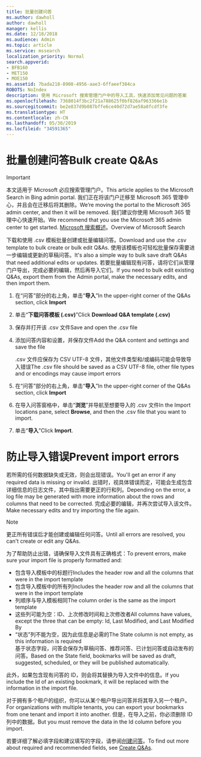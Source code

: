```yaml
---
title: 批量创建问答
ms.author: dawholl
author: dawholl
manager: kellis
ms.date: 12/18/2018
ms.audience: Admin
ms.topic: article
ms.service: mssearch
localization_priority: Normal
search.appverid:
- BFB160
- MET150
- MOE150
ms.assetid: 7bada218-8908-4956-aae3-6ffaeef384ca
ROBOTS: NoIndex
description: 使用 Microsoft 搜索管理门户中的导入工具，快速添加常见问题的答案
ms.openlocfilehash: 7368014f3bc2f21a788625f0bf826af963366e1b
ms.sourcegitcommit: be2e837d9b087bffe6ce40d72d7ae58a8fcdf3fe
ms.translationtype: HT
ms.contentlocale: zh-CN
ms.lasthandoff: 05/30/2019
ms.locfileid: "34591365"
---
```

# <a name="bulk-create-qas"></a><span data-ttu-id="8ece6-103">批量创建问答</span><span class="sxs-lookup"><span data-stu-id="8ece6-103">Bulk create Q&As</span></span>

> [!IMPORTANT]
> <span data-ttu-id="8ece6-104">本文适用于 Microsoft 必应搜索管理门户。</span><span class="sxs-lookup"><span data-stu-id="8ece6-104">This article applies to the Microsoft Search in Bing admin portal.</span></span> <span data-ttu-id="8ece6-105">我们正在将该门户迁移至 Microsoft 365 管理中心，并且会在迁移后将其删除。</span><span class="sxs-lookup"><span data-stu-id="8ece6-105">We’re moving the portal to the Microsoft 365 admin center, and then it will be removed.</span></span> <span data-ttu-id="8ece6-106">我们建议你使用 Microsoft 365 管理中心快速开始。</span><span class="sxs-lookup"><span data-stu-id="8ece6-106">We recommend that you use the Microsoft 365 admin center to get started.</span></span> <span data-ttu-id="8ece6-107">[Microsoft 搜索概述](overview-microsoft-search.md)。</span><span class="sxs-lookup"><span data-stu-id="8ece6-107">Overview of Microsoft Search</span></span>
    
<span data-ttu-id="8ece6-108">下载和使用 .csv 模板批量创建或批量编辑问答。</span><span class="sxs-lookup"><span data-stu-id="8ece6-108">Download and use the .csv template to bulk create or bulk edit Q&As.</span></span> <span data-ttu-id="8ece6-109">使用该模板也可轻松批量保存需要进一步编辑或更新的草稿问答。</span><span class="sxs-lookup"><span data-stu-id="8ece6-109">It's also a simple way to bulk save draft Q&As that need additional edits or updates.</span></span> <span data-ttu-id="8ece6-110">若要批量编辑现有问答，请将它们从管理门户导出，完成必要的编辑，然后再导入它们。</span><span class="sxs-lookup"><span data-stu-id="8ece6-110">If you need to bulk edit existing Q&As, export them from the Admin portal, make the necessary edits, and then import them.</span></span>
  
1. <span data-ttu-id="8ece6-111">在“问答”部分的右上角，单击“**导入**”</span><span class="sxs-lookup"><span data-stu-id="8ece6-111">In the upper-right corner of the Q&As section, click **Import**</span></span>
    
2. <span data-ttu-id="8ece6-112">单击“**下载问答模板 (.csv)**”</span><span class="sxs-lookup"><span data-stu-id="8ece6-112">Click **Download Q&A template (.csv)**</span></span>
    
3. <span data-ttu-id="8ece6-113">保存并打开该 .csv 文件</span><span class="sxs-lookup"><span data-stu-id="8ece6-113">Save and open the .csv file</span></span>
    
4. <span data-ttu-id="8ece6-114">添加问答内容和设置，并保存文件</span><span class="sxs-lookup"><span data-stu-id="8ece6-114">Add the Q&A content and settings and save the file</span></span>

    <span data-ttu-id="8ece6-115">.csv 文件应保存为 CSV UTF-8 文件，其他文件类型和/或编码可能会导致导入错误</span><span class="sxs-lookup"><span data-stu-id="8ece6-115">The .csv file should be saved as a CSV UTF-8 file, other file types and or encodings may cause import errors</span></span>
    
5. <span data-ttu-id="8ece6-116">在“问答”部分的右上角，单击“**导入**”</span><span class="sxs-lookup"><span data-stu-id="8ece6-116">In the upper-right corner of the Q&As section, click **Import**</span></span>
    
6. <span data-ttu-id="8ece6-117">在导入问答窗格中，单击“**浏览**”并导航至想要导入的 .csv 文件</span><span class="sxs-lookup"><span data-stu-id="8ece6-117">In the Import locations pane, select **Browse**, and then the .csv file that you want to import.</span></span> 
    
7. <span data-ttu-id="8ece6-118">单击“**导入**”</span><span class="sxs-lookup"><span data-stu-id="8ece6-118">Click **Import**.</span></span>

# <a name="prevent-import-errors"></a><span data-ttu-id="8ece6-119">防止导入错误</span><span class="sxs-lookup"><span data-stu-id="8ece6-119">Prevent import errors</span></span>      
<span data-ttu-id="8ece6-120">若所需的任何数据缺失或无效，则会出现错误。</span><span class="sxs-lookup"><span data-stu-id="8ece6-120">You'll get an error if any required data is missing or invalid.</span></span> <span data-ttu-id="8ece6-121">出错时，视具体错误而定，可能会生成包含详细信息的日志文件，其中指出需要更正的行和列。</span><span class="sxs-lookup"><span data-stu-id="8ece6-121">Depending on the error, a log file may be generated with more information about the rows and columns that need to be corrected.</span></span> <span data-ttu-id="8ece6-122">完成必要的编辑，并再次尝试导入该文件。</span><span class="sxs-lookup"><span data-stu-id="8ece6-122">Make necessary edits and try importing the file again.</span></span>

> [!NOTE]
> <span data-ttu-id="8ece6-123">更正所有错误后才能创建或编辑任何问答。</span><span class="sxs-lookup"><span data-stu-id="8ece6-123">Until all errors are resolved, you can't create or edit any Q&As.</span></span> 

<span data-ttu-id="8ece6-124">为了帮助防止出错，请确保导入文件具有正确格式：</span><span class="sxs-lookup"><span data-stu-id="8ece6-124">To prevent errors, make sure your import file is properly formatted and:</span></span>
- <span data-ttu-id="8ece6-125">包含导入模板中的标题行</span><span class="sxs-lookup"><span data-stu-id="8ece6-125">Includes the header row and all the columns that were in the import template</span></span>
- <span data-ttu-id="8ece6-126">包含导入模板中的所有列</span><span class="sxs-lookup"><span data-stu-id="8ece6-126">Includes the header row and all the columns that were in the import template</span></span>
- <span data-ttu-id="8ece6-127">列顺序与导入模板相同</span><span class="sxs-lookup"><span data-stu-id="8ece6-127">The column order is the same as the import template</span></span>
- <span data-ttu-id="8ece6-128">这些列可能为空：ID、上次修改时间和上次修改者</span><span class="sxs-lookup"><span data-stu-id="8ece6-128">All columns have values, except the three that can be empty: Id, Last Modified, and Last Modified By</span></span>
- <span data-ttu-id="8ece6-129">“状态”列不能为空，因为此信息是必需的</span><span class="sxs-lookup"><span data-stu-id="8ece6-129">The State column is not empty, as this information is required</span></span>  
<span data-ttu-id="8ece6-130">基于状态字段，问答会保存为草稿问答、推荐问答、已计划问答或自动发布的问答。</span><span class="sxs-lookup"><span data-stu-id="8ece6-130">Based on the State field, bookmarks will be saved as draft, suggested, scheduled, or they will be published automatically.</span></span>

<span data-ttu-id="8ece6-131">此外，如果包含现有问答的 ID，则会将其替换为导入文件中的信息。</span><span class="sxs-lookup"><span data-stu-id="8ece6-131">If you include the Id of an existing bookmark, it will be replaced with the information in the import file.</span></span>

<span data-ttu-id="8ece6-132">对于拥有多个租户的组织，你可以从某个租户导出问答并将其导入另一个租户。</span><span class="sxs-lookup"><span data-stu-id="8ece6-132">For organizations with multiple tenants, you can export your bookmarks from one tenant and import it into another.</span></span> <span data-ttu-id="8ece6-133">但是，在导入之前，你必须删除 ID 列中的数据。</span><span class="sxs-lookup"><span data-stu-id="8ece6-133">But you must remove the data in the Id column before you import.</span></span>

<span data-ttu-id="8ece6-134">若要详细了解必填字段和建议填写的字段，请参阅[创建问答](create-qas.md)。</span><span class="sxs-lookup"><span data-stu-id="8ece6-134">To find out more about required and recommended fields, see [Create Q&As](create-qas.md).</span></span>

  

